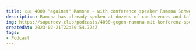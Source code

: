 ```yaml
---
title: 🇩🇪 4000 "against" Ramona - with conference speaker Ramona Schwering
description: Ramona has already spoken at dozens of conferences and talks to Nils about the fears before, but also about the euphoria afterwards.
img: https://superdev.club/podcasts/4000-gegen-ramona-mit-konferenz-speakerin-ramona-schwering/
createdAt: 2023-02-21T22:50:54.724Z
tags:
- Podcast
---
```

